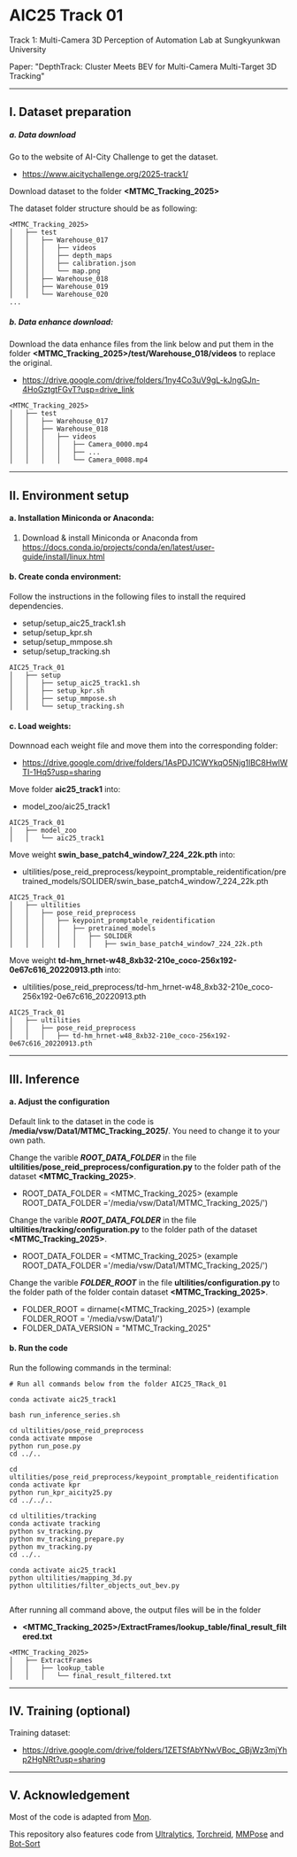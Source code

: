 # AIC25 Track 01

Track 1: Multi-Camera 3D Perception of Automation Lab at Sungkyunkwan University

Paper: "DepthTrack: Cluster Meets BEV for Multi-Camera Multi-Target 3D Tracking"

---
## I. Dataset preparation

##### a. Data download

Go to the website of AI-City Challenge to get the dataset.

- https://www.aicitychallenge.org/2025-track1/

Download dataset to the folder **<MTMC_Tracking_2025>**

The dataset folder structure should be as following:

```shell
<MTMC_Tracking_2025>
│   ├── test
│   │   ├── Warehouse_017
│   │   │   ├── videos
│   │   │   ├── depth_maps
│   │   │   ├── calibration.json
│   │   │   └── map.png
│   │   ├── Warehouse_018
│   │   ├── Warehouse_019
│   │   └── Warehouse_020
...
```

##### b. Data enhance download:

Download the data enhance files from the link below and put them in the folder **<MTMC_Tracking_2025>/test/Warehouse_018/videos** to replace the original.

- https://drive.google.com/drive/folders/1ny4Co3uV9gL-kJngGJn-4HoGztgtFGvT?usp=drive_link

```shell
<MTMC_Tracking_2025>
│   ├── test
│   │   ├── Warehouse_017
│   │   ├── Warehouse_018
│   │   │   ├── videos
│   │   │   │   ├── Camera_0000.mp4
│   │   │   │   ├── ...
│   │   │   │   └── Camera_0008.mp4
```

---
## II. Environment setup

#### a. Installation Miniconda or Anaconda:

1. Download & install Miniconda or Anaconda from https://docs.conda.io/projects/conda/en/latest/user-guide/install/linux.html

#### b. Create conda environment:

Follow the instructions in the following files to install the required dependencies.

- setup/setup_aic25_track1.sh
- setup/setup_kpr.sh
- setup/setup_mmpose.sh
- setup/setup_tracking.sh

```shell
AIC25_Track_01
│   ├── setup
│   │   ├── setup_aic25_track1.sh
│   │   ├── setup_kpr.sh
│   │   ├── setup_mmpose.sh
│   │   └── setup_tracking.sh
```

#### c. Load weights:

Downnoad each weight file and move them into the corresponding folder:

- https://drive.google.com/drive/folders/1AsPDJ1CWYkqO5Njg1lBC8HwIWTI-1Hq5?usp=sharing

Move folder **aic25_track1** into:

- model_zoo/aic25_track1

```shell
AIC25_Track_01
│   ├── model_zoo
│   │   └── aic25_track1
```

Move weight **swin_base_patch4_window7_224_22k.pth** into:

- ultilities/pose_reid_preprocess/keypoint_promptable_reidentification/pretrained_models/SOLIDER/swin_base_patch4_window7_224_22k.pth

```shell
AIC25_Track_01
│   ├── ultilities
│   │   ├── pose_reid_preprocess
│   │   │   ├── keypoint_promptable_reidentification
│   │   │   │   ├── pretrained_models
│   │   │   │   │   ├── SOLIDER
│   │   │   │   │   │   ├── swin_base_patch4_window7_224_22k.pth
```

Move weight **td-hm_hrnet-w48_8xb32-210e_coco-256x192-0e67c616_20220913.pth** into:

- ultilities/pose_reid_preprocess/td-hm_hrnet-w48_8xb32-210e_coco-256x192-0e67c616_20220913.pth

```shell
AIC25_Track_01
│   ├── ultilities
│   │   ├── pose_reid_preprocess
│   │   │   ├── td-hm_hrnet-w48_8xb32-210e_coco-256x192-0e67c616_20220913.pth
```

---
## III. Inference

#### a. Adjust the configuration

Default link to the dataset in the code is **/media/vsw/Data1/MTMC_Tracking_2025/**. You need to change it to your own path.

Change the varible ***ROOT_DATA_FOLDER*** in the file **ultilities/pose_reid_preprocess/configuration.py** to the folder path of the dataset **<MTMC_Tracking_2025>**.

- ROOT_DATA_FOLDER = <MTMC_Tracking_2025>  (example ROOT_DATA_FOLDER ='/media/vsw/Data1/MTMC_Tracking_2025/')

Change the varible ***ROOT_DATA_FOLDER*** in the file **ultilities/tracking/configuration.py** to the folder path of the dataset **<MTMC_Tracking_2025>**.

- ROOT_DATA_FOLDER = <MTMC_Tracking_2025>  (example ROOT_DATA_FOLDER ='/media/vsw/Data1/MTMC_Tracking_2025/')

Change the varible ***FOLDER_ROOT*** in the file **ultilities/configuration.py** to the folder path of the folder contain dataset **<MTMC_Tracking_2025>**.

- FOLDER_ROOT         = dirname(<MTMC_Tracking_2025>)  (example FOLDER_ROOT = '/media/vsw/Data1/')
- FOLDER_DATA_VERSION = "MTMC_Tracking_2025"

#### b. Run the code

Run the following commands in the terminal:

```shell
# Run all commands below from the folder AIC25_TRack_01

conda activate aic25_track1

bash run_inference_series.sh

cd ultilities/pose_reid_preprocess
conda activate mmpose
python run_pose.py 
cd ../..

cd ultilities/pose_reid_preprocess/keypoint_promptable_reidentification
conda activate kpr
python run_kpr_aicity25.py
cd ../../..

cd ultilities/tracking
conda activate tracking
python sv_tracking.py
python mv_tracking_prepare.py
python mv_tracking.py
cd ../..

conda activate aic25_track1
python ultilities/mapping_3d.py
python ultilities/filter_objects_out_bev.py
    
```

After running all command above, the output files will be in the folder 

- **<MTMC_Tracking_2025>/ExtractFrames/lookup_table/final_result_filtered.txt**

```shell
<MTMC_Tracking_2025>
│   ├── ExtractFrames
│   │   ├── lookup_table
│   │   │   └── final_result_filtered.txt
```

---
## IV. Training (optional)

Training dataset:

- https://drive.google.com/drive/folders/1ZETSfAbYNwVBoc_GBjWz3mjYhp2HgNRt?usp=sharing

---
## V. Acknowledgement

Most of the code is adapted from [Mon](https://github.com/phlong3105/mon).

This repository also features code from
[Ultralytics](https://github.com/ultralytics/ultralytics),
[Torchreid](https://github.com/KaiyangZhou/deep-person-reid),
[MMPose](https://github.com/open-mmlab/mmpose)
and [Bot-Sort](https://github.com/NirAharon/BoT-SORT)